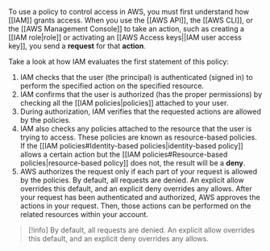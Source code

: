 To use a policy to control access in AWS, you must first understand how [[IAM]] grants access. When you use the [[AWS API]], the [[AWS CLI]], or the [[AWS Management Console]] to take an action, such as creating a [[IAM role|role]] or activating an [[AWS Access keys||IAM user access key]], you send a **request** for that **action**. 

Take a look at how IAM evaluates the first statement of this policy:

1. IAM checks that the user (the principal) is authenticated (signed in) to perform the specified action on the specified resource.
2. IAM confirms that the user is authorized (has the proper permissions) by checking all the [[IAM policies|policies]] attached to your user.
3. During authorization, IAM verifies that the requested actions are allowed by the policies.
4. IAM also checks any policies attached to the resource that the user is trying to access. These policies are known as resource-based policies. If the [[IAM policies#Identity-based policies|identity-based policy]] allows a certain action but the [[IAM policies#Resource-based policies|resource-based policy]] does not, the result will be a **deny**.
5. AWS authorizes the request only if each part of your request is allowed by the policies. By default, all requests are denied. An explicit allow overrides this default, and an explicit deny overrides any allows. After your request has been authenticated and authorized, AWS approves the actions in your request. Then, those actions can be performed on the related resources within your account.

> [!info]
> By default, all requests are denied. An explicit allow overrides this default, and an explicit deny overrides any allows.